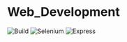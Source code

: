 # Web_Development
![Build](https://github.com/99002457/Web_Development/workflows/Build/badge.svg) ![Selenium](https://github.com/99002457/Web_Development/workflows/Selenium/badge.svg) ![Express](https://github.com/99002457/Web_Development/workflows/Express/badge.svg)
